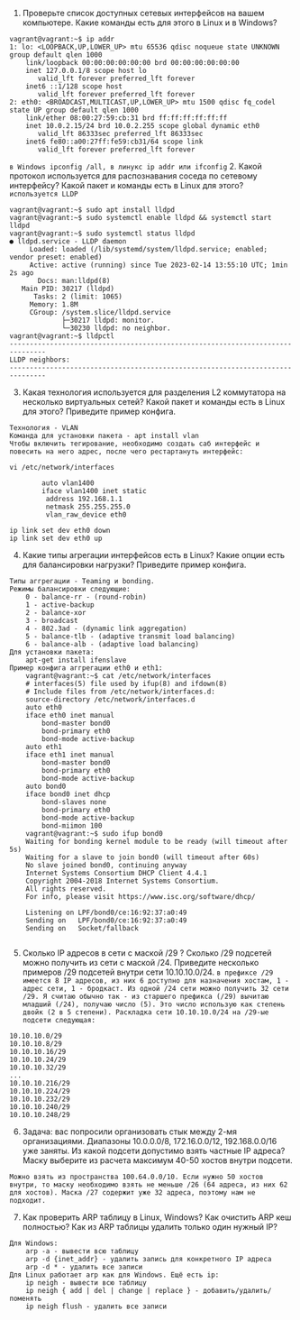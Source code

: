 1. Проверьте список доступных сетевых интерфейсов на вашем компьютере. Какие команды есть для этого в Linux и в Windows?
```
vagrant@vagrant:~$ ip addr
1: lo: <LOOPBACK,UP,LOWER_UP> mtu 65536 qdisc noqueue state UNKNOWN group default qlen 1000
    link/loopback 00:00:00:00:00:00 brd 00:00:00:00:00:00
    inet 127.0.0.1/8 scope host lo
       valid_lft forever preferred_lft forever
    inet6 ::1/128 scope host
       valid_lft forever preferred_lft forever
2: eth0: <BROADCAST,MULTICAST,UP,LOWER_UP> mtu 1500 qdisc fq_codel state UP group default qlen 1000
    link/ether 08:00:27:59:cb:31 brd ff:ff:ff:ff:ff:ff
    inet 10.0.2.15/24 brd 10.0.2.255 scope global dynamic eth0
       valid_lft 86333sec preferred_lft 86333sec
    inet6 fe80::a00:27ff:fe59:cb31/64 scope link
       valid_lft forever preferred_lft forever
```
`в Windows ipconfig /all, в линукс ip addr или ifconfig`
2. Какой протокол используется для распознавания соседа по сетевому интерфейсу? Какой пакет и команды есть в Linux для этого?
`используется LLDP`
```
vagrant@vagrant:~$ sudo apt install lldpd
vagrant@vagrant:~$ sudo systemctl enable lldpd && systemctl start lldpd
vagrant@vagrant:~$ sudo systemctl status lldpd
● lldpd.service - LLDP daemon
     Loaded: loaded (/lib/systemd/system/lldpd.service; enabled; vendor preset: enabled)
     Active: active (running) since Tue 2023-02-14 13:55:10 UTC; 1min 2s ago
       Docs: man:lldpd(8)
   Main PID: 30217 (lldpd)
      Tasks: 2 (limit: 1065)
     Memory: 1.8M
     CGroup: /system.slice/lldpd.service
             ├─30217 lldpd: monitor.
             └─30230 lldpd: no neighbor.
vagrant@vagrant:~$ lldpctl
-------------------------------------------------------------------------------
LLDP neighbors:
-------------------------------------------------------------------------------
```

3. Какая технология используется для разделения L2 коммутатора на несколько виртуальных сетей? Какой пакет и команды есть в Linux для этого? Приведите пример конфига.

```
Технология - VLAN
Команда для установки пакета - apt install vlan
Чтобы включить тегирование, необходимо создать саб интерфейс и повесить на него адрес, после чего рестартануть интерфейс:

vi /etc/network/interfaces

        auto vlan1400
        iface vlan1400 inet static
         address 192.168.1.1
         netmask 255.255.255.0
         vlan_raw_device eth0
         
ip link set dev eth0 down
ip link set dev eth0 up
```

4. Какие типы агрегации интерфейсов есть в Linux? Какие опции есть для балансировки нагрузки? Приведите пример конфига.
```
Типы аггрегации - Teaming и bonding.
Режимы балансировки следующие:
    0 - balance-rr - (round-robin)
    1 - active-backup
    2 - balance-xor
    3 - broadcast
    4 - 802.3ad - (dynamic link aggregation)
    5 - balance-tlb - (adaptive transmit load balancing)
    6 - balance-alb - (adaptive load balancing)
Для установки пакета:
    apt-get install ifenslave
Пример конфига аггрегации eth0 и eth1:
    vagrant@vagrant:~$ cat /etc/network/interfaces
    # interfaces(5) file used by ifup(8) and ifdown(8)
    # Include files from /etc/network/interfaces.d:
    source-directory /etc/network/interfaces.d
    auto eth0
    iface eth0 inet manual
        bond-master bond0
        bond-primary eth0
        bond-mode active-backup
    auto eth1
    iface eth1 inet manual
        bond-master bond0
        bond-primary eth0
        bond-mode active-backup
    auto bond0
    iface bond0 inet dhcp
        bond-slaves none
        bond-primary eth0
        bond-mode active-backup
        bond-miimon 100
    vagrant@vagrant:~$ sudo ifup bond0
    Waiting for bonding kernel module to be ready (will timeout after 5s)
    Waiting for a slave to join bond0 (will timeout after 60s)
    No slave joined bond0, continuing anyway
    Internet Systems Consortium DHCP Client 4.4.1
    Copyright 2004-2018 Internet Systems Consortium.
    All rights reserved.
    For info, please visit https://www.isc.org/software/dhcp/
    
    Listening on LPF/bond0/ce:16:92:37:a0:49
    Sending on   LPF/bond0/ce:16:92:37:a0:49
    Sending on   Socket/fallback
    

```
5. Сколько IP адресов в сети с маской /29 ? Сколько /29 подсетей можно получить из сети с маской /24. Приведите несколько примеров /29 подсетей внутри сети 10.10.10.0/24.
`в префиксе /29 имеется 8 IP адресов, из них 6 доступно для назначения хостам, 1 - адрес сети, 1 - бродкаст. Из одной /24 сети можно получить 32 сети /29. Я считаю обычно так - из старшего префикса (/29) вычитаю младший (/24), получаю число (5). Это число использую как степень двойк (2 в 5 степени).
Раскладка сети 10.10.10.0/24 на /29-ые подсети следующая:
`
```
10.10.10.0/29
10.10.10.8/29
10.10.10.16/29
10.10.10.24/29
10.10.10.32/29
...
10.10.10.216/29
10.10.10.224/29
10.10.10.232/29
10.10.10.240/29
10.10.10.248/29
```
6. Задача: вас попросили организовать стык между 2-мя организациями. Диапазоны 10.0.0.0/8, 172.16.0.0/12, 192.168.0.0/16 уже заняты. Из какой подсети допустимо взять частные IP адреса? Маску выберите из расчета максимум 40-50 хостов внутри подсети.
```
Можно взять из пространства 100.64.0.0/10. Если нужно 50 хостов внутри, то маску необходимо взять не меньше /26 (64 адреса, из них 62 для хостов). Маска /27 содержит уже 32 адреса, поэтому нам не подходит.
```
7. Как проверить ARP таблицу в Linux, Windows? Как очистить ARP кеш полностью? Как из ARP таблицы удалить только один нужный IP?
```
Для Windows:
    arp -a - вывести всю таблицу
    arp -d {inet_addr} - удалить запись для конкретного IP адреса
    arp -d * - удалить все записи
Для Linux работает arp как для Windows. Ещё есть ip:
    ip neigh - вывести всю таблицу
    ip neigh { add | del | change | replace } - добавить/удалить/поменять
    ip neigh flush - удалить все записи 
```
